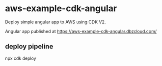 # aws-example-cdk-angular

Deploy simple angular app to AWS using CDK V2.

Angular app published at https://aws-example-cdk-angular.dbzcloud.com/

## deploy pipeline
npx cdk deploy 

